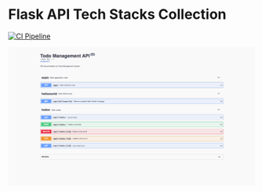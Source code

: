 # Flask API Tech Stacks Collection

[![CI Pipeline](https://github.com/cyberforge1/flask-api-tech-stacks-collection/actions/workflows/ci.yml/badge.svg)](https://github.com/cyberforge1/flask-api-tech-stacks-collection/actions/workflows/ci.yml)

![Swagger Documentation](screenshots/documentation-light.png)


